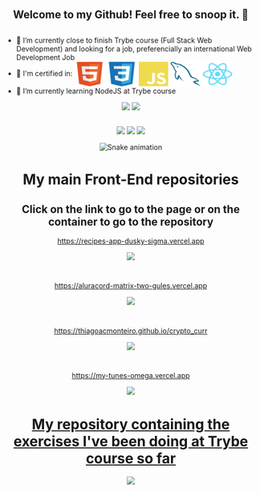 <div align="center">
  <h2>Welcome to my Github! Feel free to snoop it. 🦝</h2> 
</div>

  ##

- 🔭 I’m currently close to finish Trybe course (Full Stack Web Development) and looking for a job, preferencially an international Web Development Job
- 📕 I'm certified in: <img align="center" alt="Thiago-HTML" height="50" width="60" src="https://raw.githubusercontent.com/devicons/devicon/master/icons/html5/html5-original.svg"> <img align="center" alt="Thiago-CSS" height="50" width="60" src="https://raw.githubusercontent.com/devicons/devicon/master/icons/css3/css3-original.svg"> <img align="center" alt="Thiago-Js" height="50" width="60" src="https://raw.githubusercontent.com/devicons/devicon/master/icons/javascript/javascript-plain.svg"> <img align="center" alt="Thiago-SQL" height="50" width="60" src="https://raw.githubusercontent.com/devicons/devicon/master/icons/mysql/mysql-plain.svg"> <img align="center" alt="Thiago-React" height="50" width="60" src="https://raw.githubusercontent.com/devicons/devicon/master/icons/react/react-original.svg">
- 📖 I’m currently learning NodeJS at Trybe course

<div align="center">
  <img height="165px" margin-right="100px" src="https://github-readme-stats.vercel.app/api?username=thiagoacmonteiro&show_icons=true&theme=chartreuse-dark&include_all_commits=true&count_private=true"/>
  <img height="165em" src="https://github-readme-stats.vercel.app/api/top-langs/?username=thiagoacmonteiro&layout=compact&langs_count=7&theme=chartreuse-dark"/>   

  ##
 
<div> 
  <a href="https://www.linkedin.com/in/thiagoacmonteiro/" target="_blank"><img height="30em" src="https://img.shields.io/badge/-Linkedin-%230077B5?style=for-the-     badge&logo=linkedin&logoColor=white" target="_blank"></a>
  <a href="https://api.whatsapp.com/send?phone=5579998312859"><img height="30em" src="https://img.shields.io/badge/WhatsApp-25D366?style=for-the-badge&logo=whatsapp&logoColor=white"></a>
  <a href="mailto:thiagoacmonteiro@outlook.com" target="_blank"><img height="30em" src="https://img.shields.io/badge/Microsoft_Outlook-0078D4?style=for-the-  badge&logo=microsoft-outlook&logoColor=white" target="_blank"></a> 
  
  ![Snake animation](https://github.com/thiagoacmonteiro/thiagoacmonteiro/blob/output/github-contribution-grid-snake.svg)
 
</div>

# My main Front-End repositories
## Click on the link to go to the page or on the container to go to the repository
  
 
https://recipes-app-dusky-sigma.vercel.app
  
<a width="300em" href="https://github.com/thiagoacmonteiro/recipes-app"><img width="500em" src="https://github-readme-stats.vercel.app/api/pin/?username=thiagoacmonteiro&repo=recipes-app&theme=chartreuse-dark"/>

#

https://aluracord-matrix-two-gules.vercel.app

<a align="right" href="https://github.com/thiagoacmonteiro/aluracord-matrix"><img width="500em" src="https://github-readme-stats.vercel.app/api/pin/?username=thiagoacmonteiro&repo=aluracord-matrix&theme=chartreuse-dark"/>

#

https://thiagoacmonteiro.github.io/crypto_curr

<a href="https://github.com/thiagoacmonteiro/cryptocurr"><img width="500em" src="https://github-readme-stats.vercel.app/api/pin/?username=thiagoacmonteiro&repo=cryptocurr&theme=chartreuse-dark"/>
  
#
  
https://my-tunes-omega.vercel.app

<a href="https://github.com/thiagoacmonteiro/MyTunes"><img width="500em" src="https://github-readme-stats.vercel.app/api/pin/?username=thiagoacmonteiro&repo=MyTunes&theme=chartreuse-dark"/>
  
#
#
  
# My repository containing the exercises I've been doing at Trybe course so far
<a href="https://github.com/thiagoacmonteiro/Trybe-exercises"><img width="500em" src="https://github-readme-stats.vercel.app/api/pin/?username=thiagoacmonteiro&repo=Trybe-exercises&theme=chartreuse-dark"/>
